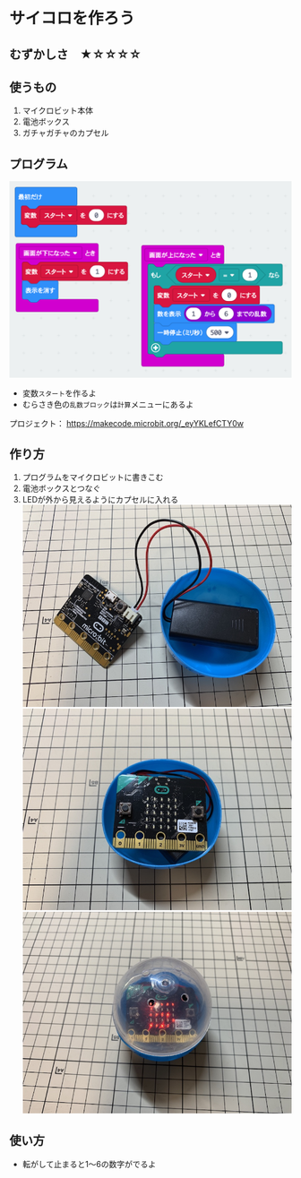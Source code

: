 # サイコロを作ろう

## むずかしさ　★☆☆☆☆

## 使うもの
1. マイクロビット本体
2. 電池ボックス
3. ガチャガチャのカプセル

## プログラム

![](./dice.png)

* 変数`スタート`を作るよ
* むらさき色の`乱数ブロック`は`計算`メニューにあるよ

プロジェクト： https://makecode.microbit.org/_eyYKLefCTY0w

## 作り方

1. プログラムをマイクロビットに書きこむ
2. 電池ボックスとつなぐ
3. LEDが外から見えるようにカプセルに入れる
![](./IMG_6354.jpg)
![](./IMG_6355.jpg)
![](./IMG_6356.jpg)


## 使い方

* 転がして止まると1〜6の数字がでるよ

